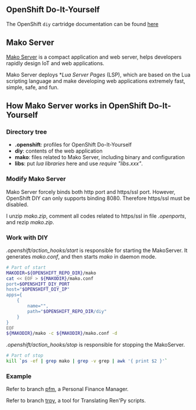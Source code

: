 ## OpenShift Do-It-Yourself

The OpenShift `diy` cartridge documentation can be found [here](https://github.com/openshift/origin-server/blob/master/documentation/oo_cartridge_guide.adoc)

## Mako Server

[Mako Server](https://makoserver.net/) is a compact application and web server, helps developers rapidly design IoT and web applications.

Mako Server deploys **Lua Server Pages* (LSP), which are based on the Lua scripting language and make developing web applications extremely fast, simple, safe, and fun.

## How Mako Server works in OpenShift Do-It-Yourself

### Directory tree

+ **.openshift**: profiles for OpenShift Do-It-Yourself
+ **diy**: contents of the web application
+ **mako**: files related to Mako Server, including binary and configuration
+ **libs**: put *lua libraries* here and use *require "libs.xxx"*.

### Modify Mako Server

Mako Server forcely binds both http port and https/ssl port. However, OpenShift DIY can only supports binding 8080. Therefore https/ssl must be disabled. 

I unzip *mako.zip*, comment all codes related to https/ssl in file *.openports*, and rezip *mako.zip*.

### Work with DIY

*.openshift/action_hooks/start* is responsible for starting the MakoServer. It generates *mako.conf*, and then starts *mako* in daemon mode.

```sh
# Part of start
MAKODIR=${OPENSHIFT_REPO_DIR}/mako
cat << EOF > ${MAKODIR}/mako.conf
port=$OPENSHIFT_DIY_PORT
host="$OPENSHIFT_DIY_IP"
apps={
    {
        name="", 
        path="$OPENSHIFT_REPO_DIR/diy"
    }
}
EOF
${MAKODIR}/mako -c ${MAKODIR}/mako.conf -d
```

*.openshift/action_hooks/stop* is responsible for stopping the MakoServer.

```sh
# Part of stop
kill `ps -ef | grep mako | grep -v grep | awk '{ print $2 }'`
```

### Example

Refer to branch [pfm](https://github.com/padicao2010/openshift-diy-makoserver/tree/pfm), a Personal Finance Manager.

Refer to branch [trpy](https://github.com/padicao2010/openshift-diy-makoserver/tree/trpy), a tool for Translating Ren'Py scripts.

